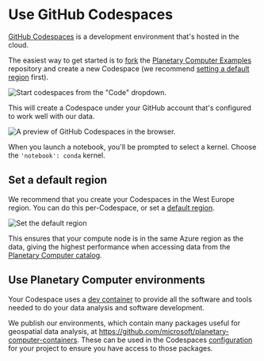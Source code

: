 # Use GitHub Codespaces

[GitHub Codespaces][codespaces] is a development environment that's hosted in the cloud.

The easiest way to get started is to [fork] the [Planetary Computer Examples][examples] repository and create a new Codespace (we recommend [setting a default region](#set-a-default-region) first).

![Start codespaces from the "Code" dropdown.](images/codespaces-start.png)

This will create a Codespace under your GitHub account that's configured to work well with our data.

![A preview of GitHub Codespaces in the browser.](images/codespaces-browser.png)

When you launch a notebook, you'll be prompted to select a kernel. Choose the `'notebook': conda` kernel.

## Set a default region

We recommend that you create your Codespaces in the West Europe region. You can do this per-Codespace, or set a [default region][region].

![Set the default region](images/codespaces-region.png)

This ensures that your compute node is in the same Azure region as the data, giving the highest performance when accessing data from the [Planetary Computer catalog][catalog].

## Use Planetary Computer environments

Your Codespace uses a [dev container][container] to provide all the software and tools needed to do your data analysis and software development.

We publish our environments, which contain many packages useful for geospatial data analysis, at <https://github.com/microsoft/planetary-computer-containers>. These can be used in the Codespaces [configuration] for your project to ensure you have access to those packages.

[catalog]: https://planetarycomputer.microsoft.com/catalog
[codespaces]: https://github.com/features/codespaces
[configuration]: https://docs.github.com/en/codespaces/customizing-your-codespace/configuring-codespaces-for-your-project
[container]: https://docs.github.com/en/codespaces/customizing-your-codespace/configuring-codespaces-for-your-project#about-dev-containers
[examples]: https://github.com/microsoft/planetarycomputerexamples
[fork]: https://guides.github.com/activities/forking/
[region]: https://docs.github.com/en/codespaces/managing-your-codespaces/setting-your-default-region-for-codespaces
